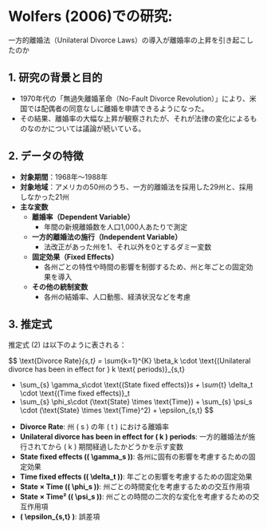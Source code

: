 
# Wolfers (2006)での研究: 
一方的離婚法（Unilateral Divorce Laws）の導入が離婚率の上昇を引き起こしたのか

## 1. 研究の背景と目的
- 1970年代の「無過失離婚革命（No-Fault Divorce Revolution）」により、米国では配偶者の同意なしに離婚を申請できるようになった。
- その結果、離婚率の大幅な上昇が観察されたが、それが法律の変化によるものなのかについては議論が続いている。

## 2. データの特徴
- **対象期間**：1968年～1988年
- **対象地域**：アメリカの50州のうち、一方的離婚法を採用した29州と、採用しなかった21州
- **主な変数**
  - **離婚率（Dependent Variable）**  
    - 年間の新規離婚数を人口1,000人あたりで測定
  - **一方的離婚法の施行（Independent Variable）**  
    - 法改正があった州を1、それ以外を0とするダミー変数
  - **固定効果（Fixed Effects）**  
    - 各州ごとの特性や時間の影響を制御するため、州と年ごとの固定効果を導入
  - **その他の統制変数**  
    - 各州の結婚率、人口動態、経済状況などを考慮

## 3. 推定式

推定式 (2) は以下のように表される：

$$
\text{Divorce Rate}_{s,t} = \sum_{k=1}^{K} \beta_k \cdot \text{(Unilateral divorce has been in effect for } k \text{ periods)}_{s,t}
+ \sum_{s} \gamma_s\cdot \text{(State fixed effects)}_s + \sum_{t} \delta_t \cdot \text{(Time fixed effects)}_t
+ \sum_{s} \phi_s\cdot (\text{State} \times \text{Time}) + \sum_{s} \psi_s \cdot (\text{State} \times \text{Time}^2) + \epsilon_{s,t}
$$

- **Divorce Rate**: 州 \( s \) の年 \( t \) における離婚率
- **Unilateral divorce has been in effect for \( k \) periods**: 一方的離婚法が施行されてから \( k \) 期間経過したかどうかを示す変数
- **State fixed effects (\( \gamma_s \))**: 各州に固有の影響を考慮するための固定効果
- **Time fixed effects (\( \delta_t \))**: 年ごとの影響を考慮するための固定効果
- **State × Time (\( \phi_s \))**: 州ごとの時間変化を考慮するための交互作用項
- **State × Time² (\( \psi_s \))**: 州ごとの時間の二次的な変化を考慮するための交互作用項
- **\( \epsilon_{s,t} \)**: 誤差項
